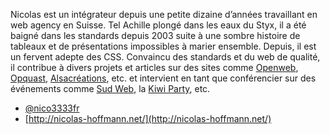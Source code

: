 Nicolas est un intégrateur depuis une petite dizaine d’années travaillant en web agency en Suisse. Tel Achille plongé dans les eaux du Styx, il a été baigné dans les standards depuis 2003 suite à une sombre histoire de tableaux et de présentations impossibles à marier ensemble. Depuis, il est un fervent adepte des CSS. Convaincu des standards et du web de qualité, il contribue à divers projets et articles sur des sites comme [Openweb](http://openweb.eu.org/), [Opquast](http://opquast.org/), [Alsacréations](http://alsacreations.com/), etc. et intervient en tant que conférencier sur des événements comme [Sud Web](http://sudweb.fr), la [Kiwi Party](http://kiwiparty.fr/), etc.

- [@nico3333fr](https://twitter.com/nico3333fr)
- [http://nicolas-hoffmann.net/](http://nicolas-hoffmann.net/)

